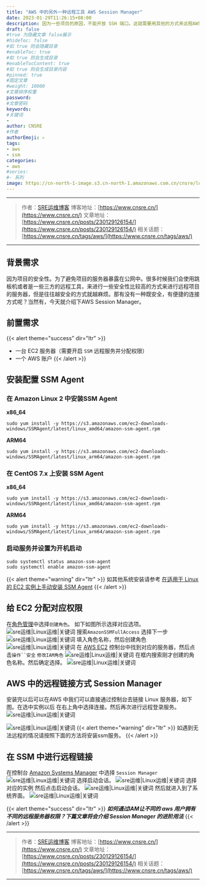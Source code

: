 ```yaml
---
title: "AWS 中的另外一种远程工具 AWS Session Manager"
date: 2023-01-29T11:26:15+08:00
description: 因为一些项目的原因，不能开放 SSH 端口。这就需要用其他的方式来远程AWS中的EC2，通过SSM中的Session Manager能完美解决这个问题。
draft: false
#true 为隐藏文章 false展示
#hideToc: false
#如 true 则会隐藏目录
#enableToc: true
#如 true 则会生成目录
#enableTocContent: true
#如 true 则会生成目录内容
#pinned: true  
#固定文章
#weight: 10000
#文章排序权重
password: 
#文章密码
keywords:
#关键词
- 
author: CNSRE    
#作者
authorEmoji: ✍
tags:
- aws
- ssm
categories:
- aws
#series:
#- 系列
image: https://cn-north-1-image.s3.cn-north-1.amazonaws.com.cn/cnsre/logo/aws.png
---
```


---
> 作者：[SRE运维博客](https://www.cnsre.cn/)
> 博客地址：[https://www.cnsre.cn/](https://www.cnsre.cn/) 
> 文章地址：[https://www.cnsre.cn/posts/230129126154/](https://www.cnsre.cn/posts/230129126154/)
> 相关话题：[https://www.cnsre.cn/tags/aws/](https://www.cnsre.cn/tags/aws/)
---

## 背景需求
因为项目的安全性。为了避免项目的服务器暴露在公网中。很多时候我们会使用跳板机或者是一些三方的远程工具，来进行一些安全性比较高的方式来进行远程项目的服务器，但是往往越安全的方式就越麻烦。那有没有一种既安全，有便捷的连接方式呢？当然有，今天就介绍下AWS Session Manager。 

<script async src="https://pagead2.googlesyndication.com/pagead/js/adsbygoogle.js?client=ca-pub-4855142804875926"
     crossorigin="anonymous"></script>
<ins class="adsbygoogle"
     style="display:block; text-align:center;"
     data-ad-layout="in-article"
     data-ad-format="fluid"
     data-ad-client="ca-pub-4855142804875926"
     data-ad-slot="5670838583"></ins>
<script>
     (adsbygoogle = window.adsbygoogle || []).push({});
</script>

## 前置需求
{{< alert theme="success" dir="ltr" >}} 
 - 一台 EC2 服务器（需要开启 `SSM` 远程服务并分配权限）
 - 一个 AWS 账户
{{< /alert >}}
## 安装配置 SSM Agent
### 在 Amazon Linux 2 中安装SSM Agent
**x86_64**
```shell
sudo yum install -y https://s3.amazonaws.com/ec2-downloads-windows/SSMAgent/latest/linux_amd64/amazon-ssm-agent.rpm
```
**ARM64**
```shell
sudo yum install -y https://s3.amazonaws.com/ec2-downloads-windows/SSMAgent/latest/linux_arm64/amazon-ssm-agent.rpm
```
### 在 CentOS 7.x 上安装 SSM Agent
**x86_64**
```shell
sudo yum install -y https://s3.amazonaws.com/ec2-downloads-windows/SSMAgent/latest/linux_amd64/amazon-ssm-agent.rpm
```
**ARM64**
```shell
sudo yum install -y https://s3.amazonaws.com/ec2-downloads-windows/SSMAgent/latest/linux_arm64/amazon-ssm-agent.rpm
```

### 启动服务并设置为开机启动
```shell
sudo systemctl status amazon-ssm-agent
sudo systemctl enable amazon-ssm-agent
```

{{< alert theme="warning" dir="ltr" >}} 
如其他系统安装请参考 [在适用于 Linux 的 EC2 实例上手动安装 SSM Agent](https://docs.aws.amazon.com/zh_cn/systems-manager/latest/userguide/sysman-manual-agent-install.html)
{{< /alert >}}

## 给 EC2 分配对应权限
在[角色管理](https://console.amazonaws.cn/iamv2/home?#/roles)中选择`创建角色`。
如下如图所示选择对应选项。
![sre运维|Linux运维|关键词](https://cn-north-1-image.s3.cn-north-1.amazonaws.com.cn/cnsre/cnsre/ea698a84c4bdecce42ebb9f3a5fe2141.png)
搜索`AmazonSSMFullAccess` 选择下一步
![sre运维|Linux运维|关键词](https://cn-north-1-image.s3.cn-north-1.amazonaws.com.cn/cnsre/cnsre/8855df135f7edf04d6663cecf500523a.png)
填入角色名称，然后创建角色
![sre运维|Linux运维|关键词](https://cn-north-1-image.s3.cn-north-1.amazonaws.com.cn/cnsre/cnsre/8c44278a56a27488a1779407306a4674.png)
在 [AWS EC2](https://console.amazonaws.cn/ec2/v2/home?region=cn-north-1) 控制台中找到对应的服务器，然后点击`操作``安全` `修改IAM角色`
![sre运维|Linux运维|关键词](https://cn-north-1-image.s3.cn-north-1.amazonaws.com.cn/cnsre/cnsre/6add3bd8d1c9700f89e593e7181ff5ca.png)
在框内搜索刚才创建的角色名称。然后确定选择。
![sre运维|Linux运维|关键词](https://cn-north-1-image.s3.cn-north-1.amazonaws.com.cn/cnsre/cnsre/0e68d51a975c81b74f567c57243a46d1.png)

## AWS 中的远程链接方式 Session Manager
安装完以后可以在AWS 中我们可以直接通过控制台去链接 Linux 服务器，如下图。在选中实例以后 在右上角中选择连接。然后再次进行远程登录服务。
![sre运维|Linux运维|关键词](https://cn-north-1-image.s3.cn-north-1.amazonaws.com.cn/cnsre/cnsre/010844d2b5b6ad93eb19c773b82e6d48.png)

![sre运维|Linux运维|关键词](https://cn-north-1-image.s3.cn-north-1.amazonaws.com.cn/cnsre/cnsre/69509da928c774afe0e2e5a90a437f6c.png)
{{< alert theme="warning" dir="ltr" >}} 
如遇到无法远程的情况请按照下面的方法将安装ssm服务。
{{< /alert >}}

## 在 SSM 中进行远程链接
在控制台 [Amazon Systems Manager](https://console.amazonaws.cn/systems-manager/home?region=cn-north-1) 中选择 `Session Manager`
![sre运维|Linux运维|关键词](https://cn-north-1-image.s3.cn-north-1.amazonaws.com.cn/cnsre/cnsre/6e909a4f125c7e45f22bc25a70318614.png)
选择启动会话。
![sre运维|Linux运维|关键词](https://cn-north-1-image.s3.cn-north-1.amazonaws.com.cn/cnsre/cnsre/056e180a26f55a84c7ca31d1a77481c6.png)
选择对应的实例 然后点击启动会话。
![sre运维|Linux运维|关键词](https://cn-north-1-image.s3.cn-north-1.amazonaws.com.cn/cnsre/cnsre/5dce11ee0abafa06bdcd9fb4690114ed.png)
然后就进入到了系统界面。
![sre运维|Linux运维|关键词](https://cn-north-1-image.s3.cn-north-1.amazonaws.com.cn/cnsre/cnsre/a65bc1e802c87f80e37170f579317464.png)

{{< alert theme="success" dir="ltr" >}} 
***如何通过IAM让不同的 aws 用户拥有不同的远程服务器权限？下篇文章将会介绍 Session Manager 的进阶用法***
{{< /alert >}}



---
> 作者：[SRE运维博客](https://www.cnsre.cn/)
> 博客地址：[https://www.cnsre.cn/](https://www.cnsre.cn/) 
> 文章地址：[https://www.cnsre.cn/posts/230129126154/](https://www.cnsre.cn/posts/230129126154/)
> 相关话题：[https://www.cnsre.cn/tags/aws/](https://www.cnsre.cn/tags/aws/)
---
